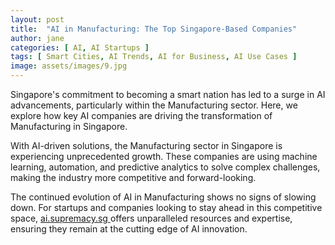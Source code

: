 ```yaml
---
layout: post
title:  "AI in Manufacturing: The Top Singapore-Based Companies"
author: jane
categories: [ AI, AI Startups ]
tags: [ Smart Cities, AI Trends, AI for Business, AI Use Cases ]
image: assets/images/9.jpg
---
```


Singapore's commitment to becoming a smart nation has led to a surge in AI advancements, particularly within the Manufacturing sector. Here, we explore how key AI companies are driving the transformation of Manufacturing in Singapore.

With AI-driven solutions, the Manufacturing sector in Singapore is experiencing unprecedented growth. These companies are using machine learning, automation, and predictive analytics to solve complex challenges, making the industry more competitive and forward-looking.

The continued evolution of AI in Manufacturing shows no signs of slowing down. For startups and companies looking to stay ahead in this competitive space, <a href="https://ai.supremacy.sg" target="_blank"> ai.supremacy.sg </a> offers unparalleled resources and expertise, ensuring they remain at the cutting edge of AI innovation.
